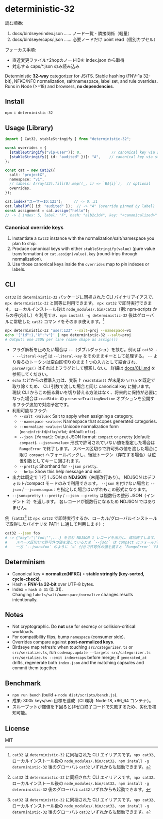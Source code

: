 # deterministic-32

<!-- guardrails:yaml
forbidden_paths:
  - "/core/schema/**"
  - "/auth/**"
require_human_approval:
  - "/governance/**"
slo:
  lead_time_p95_hours: 72
  mttr_p95_minutes: 60
  change_failure_rate_max: 0.10
-->

<!-- LLM-BOOTSTRAP v1 -->
読む順番:
1. docs/birdseye/index.json  …… ノード一覧・隣接関係（軽量）
2. docs/birdseye/caps/<path>.json …… 必要ノードだけ point read（個別カプセル）

フォーカス手順:
- 直近変更ファイル±2hopのノードIDを index.json から取得
- 対応する caps/*.json のみ読み込み
<!-- /LLM-BOOTSTRAP -->

Deterministic **32-way** categorizer for JS/TS.
Stable hashing (FNV-1a 32-bit), NFKC/NFC normalization, salt/namespace, label set, and rule overrides.  
Runs in Node (>=18) and browsers, **no dependencies**.

## Install
```bash
npm i deterministic-32
```

## Usage (Library)
```ts
import { Cat32, stableStringify } from "deterministic-32";

const overrides = {
  [stableStringify("vip-user")]: 0,              // canonical key via stable stringify
  [stableStringify({ id: "audited" })]: "A",    // canonical key via stable stringify
};

const cat = new Cat32({
  salt: "projectX",
  namespace: "v1",
  // labels: Array(32).fill(0).map((_, i) => `B${i}`),  // optional
  overrides,
});

cat.index("ユーザーID:123");     // -> 0..31
cat.labelOf({ id: "audited" });  // -> "A" (override pinned by label)
const assignment = cat.assign("hello");
// -> { index: 5, label: "F", hash: "a1b2c3d4", key: "<canonicalized>" }
```

### Canonical override keys

1. Instantiate a `Cat32` instance with the normalization/salt/namespace you plan to ship.
2. Produce canonical keys with either `stableStringify(value)` (pure value transformation)
   or `cat.assign(value).key` (round-trips through normalization).
3. Use those canonical keys inside the `overrides` map to pin indexes or labels.

## CLI

`cat32` は `deterministic-32` パッケージに同梱された CLI バイナリアイアスで、`npx deterministic-32` と同等に利用できます。
`npx cat32` で即時実行できます。
ローカルインストール後は `node_modules/.bin/cat32`（例: npm-scripts からの呼び出し）を利用でき、`npm install -g deterministic-32` 後はグローバルに常駐した `cat32` コマンドをそのまま使えます。[^cat32-alias]

```bash
npx deterministic-32 "user:123" --salt=proj --namespace=v1
echo '{"id":1,"k":"v"}' | npx deterministic-32 --salt=proj
# Output: one JSON per line (same shape as assign())
```
- フラグ解析を止めたい場合は `--`（ダブルダッシュ）を挟む。例えば `cat32 -- --literal-key`[^cat32-alias] は `--literal-key` をそのままキーとして処理する。
  `--` より後ろのトークンは空白区切りのまま 1 つの入力として結合され、`parseArgs()` はそれ以上フラグとして解釈しない。
  詳細は [docs/CLI.md](./docs/CLI.md) を参照してください。
- `echo` などからの標準入力は、実装上 `readStdin()` が末尾の `\r?\n` を既定で取り除くため、
  CLI 引数で渡した場合と同じ canonical key に揃います。
  現状 CLI からこの振る舞いを切り替える方法はなく、将来的に保持が必要になった場合は `readStdin` の `preserveTrailingNewline` オプションを公開するフラグ追加で対応予定です。
- 利用可能なフラグ:
  - `--salt <value>`: Salt to apply when assigning a category.
  - `--namespace <value>`: Namespace that scopes generated categories.
  - `--normalize <value>`: Unicode normalization form (`none`/`nfc`/`nfd`/`nfkc`/`nfkd`; default: `nfkc`).
  - `--json [format]`: Output JSON format: `compact` or `pretty` (default: `compact`).
    `--json=<value>` 形式で許可されていない値を指定した場合は `RangeError` で終了します。
    スペース区切りで許可外の値を渡した場合に限り `compact` へフォールバックし、後続トークン（存在する場合）は位置引数としてキーに回されます。
  - `--pretty`: Shorthand for `--json pretty`.
  - `--help`: Show this help message and exit.
- 出力は既定で 1 行 1 JSON の **NDJSON**（末尾改行あり）。
  NDJSON はデフォルト/compact モードのみで利用できます。
  `--json` を付けない場合と `--json` / `--json=compact` を指定した場合はいずれもこの形式になります。
- `--json=pretty` / `--pretty` / `--json --pretty` は複数行の整形 JSON（インデント 2）を返します。
  各レコードが複数行になるため NDJSON ではありません。

例（`cat32`[^cat32-alias] は `npx cat32` で即時実行するか、ローカル/グローバルインストールで取得したバイナリを PATH に通して利用します）:

```bash
cat32 --json foo
# -> {"key":"\"foo\"",...} を含む NDJSON 1 レコードを出力し、成功終了します。
#    スペース区切りで許可外の値を渡しているため `--json` は compact にフォールバックし、`foo` は後続トークンとしてキーに扱われます。
#    一方 `--json=foo` のように `=` 付きで許可外の値を渡すと `RangeError` で終了します。
```

[^cat32-alias]: `cat32` は `deterministic-32` に同梱された CLI エイリアスです。`npx cat32`、ローカルインストール後の `node_modules/.bin/cat32`、`npm install -g deterministic-32` 後のグローバル `cat32` いずれからも起動できます。

## Determinism
- Canonical key = **normalize(NFKC)** ∘ **stable stringify (key-sorted, cycle-check)**.
- Hash = **FNV-1a 32-bit** over UTF-8 bytes.
- Index = `hash & 31` (0..31).  
Changing `labels/salt/namespace/normalize` changes results intentionally.

## Notes
- Not cryptographic. Do **not** use for secrecy or collision-critical workloads.
- For compatibility flips, bump `namespace` (consumer side).
- Overrides compare against **post-normalized keys**.
- Birdseye map refresh: when touching `src/categorizer.ts` or `src/serialize.ts`, run
  `codemap.update --targets src/categorizer.ts src/serialize.ts --emit index+caps` before merge;
  if `generated_at` drifts, regenerate both `index.json` and the matching capsules and commit them together.

## Benchmark
- `npm run bench` (build + `node dist/scripts/bench.js`).
- 成果: 300k keys/sec 目標を達成（CI 環境: Node 18, x86_64 コンテナ）。
- スループットが閾値を下回ると非ゼロ終了コードで失敗するため、劣化を検知可能。

## License
MIT
